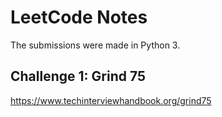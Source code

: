 # LeetCode Notes

The submissions were made in Python 3.

## Challenge 1: Grind 75

https://www.techinterviewhandbook.org/grind75
